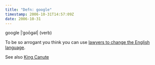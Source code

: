 ```yaml
---
title: "Defn: google"
timestamp: 2006-10-31T14:57:09Z
date: 2006-10-31
---
```


<p>google |ˈgoōgəl| (verb)</p>
<p>To be so arrogant you think you can use <a href="http://googleblog.blogspot.com/2006/10/do-you-google.html">lawyers to change the English language</a>.</p>
<p>See also <a href="http://en.wikipedia.org/wiki/Canute_the_Great">King Canute</a></p>
